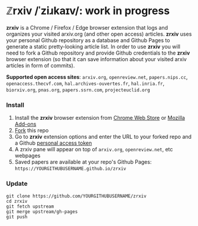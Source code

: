 # ℤrxiv /ˈziɹkaɪv/: work in progress
**zrxiv** is a Chrome / Firefox / Edge browser extension that logs and organizes your visited arxiv.org (and other open access) articles. **zrxiv** uses your personal Github repository as a database and Github Pages to generate a static pretty-looking article list. In order to use **zrxiv** you will need to fork a Github repository and provide Github credentials to the **zrxiv** browser extension (so that it can save information about your visited arxiv articles in form of commits).

**Supported open access sites**: `arxiv.org`, `openreview.net`, `papers.nips.cc`, `openaccess.thecvf.com`, `hal.archives-ouvertes.fr`, `hal.inria.fr`, `biorxiv.org`, `pnas.org`, `papers.ssrn.com`, `projecteuclid.org`

### Install
1. Install the **zrxiv** browser extension from [Chrome Web Store](https://chrome.google.com/webstore/detail/oleagdnnlndgacibahnhoedjlcdlicoo/publish-accepted?authuser=0&hl=en-US) or [Mozilla Add-ons](https://addons.mozilla.org/en-US/firefox/addon/zrxiv/)
2. [Fork](https://github.com/zrxiv/zrxiv/fork) this repo
3. Go to **zrxiv** extension options and enter the URL to your forked repo and a Github [personal access token](https://github.com/settings/tokens)
4. A zrxiv pane will appear on top of `arxiv.org`, `openreview.net`, etc webpages
5. Saved papers are available at your repo's Github Pages: `https://YOURGITHUBUSERNAME.github.io/zrxiv`

### Update
```shell
git clone https://github.com/YOURGITHUBUSERNAME/zrxiv
cd zrxiv
git fetch upstream
git merge upstream/gh-pages
git push
```
